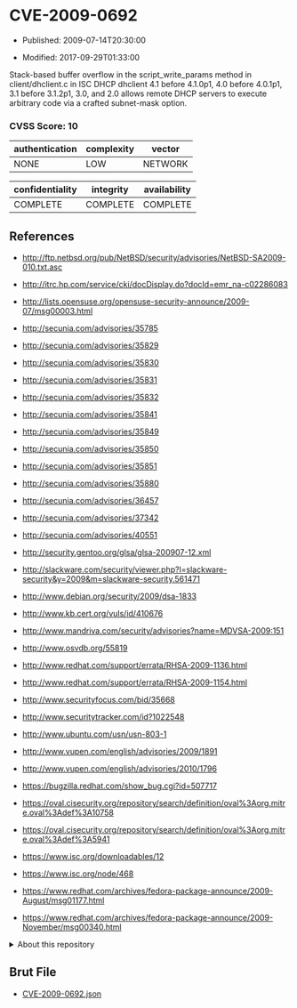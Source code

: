 # CVE-2009-0692

- Published: 2009-07-14T20:30:00

- Modified: 2017-09-29T01:33:00

Stack-based buffer overflow in the script_write_params method in client/dhclient.c in ISC DHCP dhclient 4.1 before 4.1.0p1, 4.0 before 4.0.1p1, 3.1 before 3.1.2p1, 3.0, and 2.0 allows remote DHCP servers to execute arbitrary code via a crafted subnet-mask option.

### CVSS Score: **10**

| authentication | complexity | vector |
| --- | --- | --- |
| NONE | LOW | NETWORK |

| confidentiality | integrity | availability |
| --- | --- | --- |
| COMPLETE | COMPLETE | COMPLETE |

## References

* http://ftp.netbsd.org/pub/NetBSD/security/advisories/NetBSD-SA2009-010.txt.asc

* http://itrc.hp.com/service/cki/docDisplay.do?docId=emr_na-c02286083

* http://lists.opensuse.org/opensuse-security-announce/2009-07/msg00003.html

* http://secunia.com/advisories/35785

* http://secunia.com/advisories/35829

* http://secunia.com/advisories/35830

* http://secunia.com/advisories/35831

* http://secunia.com/advisories/35832

* http://secunia.com/advisories/35841

* http://secunia.com/advisories/35849

* http://secunia.com/advisories/35850

* http://secunia.com/advisories/35851

* http://secunia.com/advisories/35880

* http://secunia.com/advisories/36457

* http://secunia.com/advisories/37342

* http://secunia.com/advisories/40551

* http://security.gentoo.org/glsa/glsa-200907-12.xml

* http://slackware.com/security/viewer.php?l=slackware-security&y=2009&m=slackware-security.561471

* http://www.debian.org/security/2009/dsa-1833

* http://www.kb.cert.org/vuls/id/410676

* http://www.mandriva.com/security/advisories?name=MDVSA-2009:151

* http://www.osvdb.org/55819

* http://www.redhat.com/support/errata/RHSA-2009-1136.html

* http://www.redhat.com/support/errata/RHSA-2009-1154.html

* http://www.securityfocus.com/bid/35668

* http://www.securitytracker.com/id?1022548

* http://www.ubuntu.com/usn/usn-803-1

* http://www.vupen.com/english/advisories/2009/1891

* http://www.vupen.com/english/advisories/2010/1796

* https://bugzilla.redhat.com/show_bug.cgi?id=507717

* https://oval.cisecurity.org/repository/search/definition/oval%3Aorg.mitre.oval%3Adef%3A10758

* https://oval.cisecurity.org/repository/search/definition/oval%3Aorg.mitre.oval%3Adef%3A5941

* https://www.isc.org/downloadables/12

* https://www.isc.org/node/468

* https://www.redhat.com/archives/fedora-package-announce/2009-August/msg01177.html

* https://www.redhat.com/archives/fedora-package-announce/2009-November/msg00340.html

<details>
<summary>About this repository</summary> 

  This repository is part of the project [Live Hack CVE](https://github.com/Live-Hack-CVE). Main website can be found [www.live-hack.org](https://www.live-hack.org) 
  
  Made by [Sn0wAlice](https://github.com/Sn0wAlice) for the people that care about security and need to have a feed of the latest CVEs. Hope you enjoy it, don't forget to star the repo and follow me on [Twitter](https://twitter.com/Sn0wAlice) and [Github](https://github.com/Sn0wAlice). And that is my [personnal website](https://www.alice-snow.me/)

  - [Home Page](https://github.com/Live-Hack-CVE)
  - [Framework](https://github.com/Live-Hack-CVE/cve-framework)
  - [CVE database](https://github.com/Live-Hack-CVE/full_database)
  - [Changelog](https://github.com/Live-Hack-CVE/Changelog)
</details>

## Brut File

* [CVE-2009-0692.json](https://raw.githubusercontent.com/Live-Hack-CVE/full_database/main/cves/2009/CVE-2009-0692.json)

